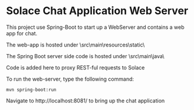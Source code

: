 # Solace Chat Application Web Server
This project use Spring-Boot to start up a WebServer and contains a web app for chat.

The web-app is hosted under \src\main\resources\static\

The Spring Boot server side code is hosted under \src\main\java\

Code is added here to proxy REST-ful requests to Solace

To run the web-server, type the following command:
```
mvn spring-boot:run
```

Navigate to http://localhost:8081/ to bring up the chat application